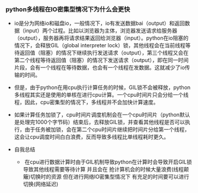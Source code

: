 ### python多线程在IO密集型情况下为什么会更快

- io是分为网络io和磁盘io，一般情况下，io有发送数据bai（output）和返回数据（input）两个过程。比如以浏览器为主体，浏览器发送请求给服务器（output），服务器再将请求结果返回给浏览器（input）。python在io阻塞的情况下，会释放GIL（global interpreter lock）锁，其他线程会在当前线程等待返回值（阻塞）的情况下继续执行发送请求（output），第三个线程又会在第二个线程等待返回值（阻塞）的情况下发送请求（output），即在同一时间片段，会有一个线程在等待数据，也会有一个线程在发数据。这就减少了io传输的时间。

- 但是，由于python在用cpu执行计算任务的时候，GIL锁不会被释放，python多线程其实还是使用的单核在进行cpu计算。一个cpu时间片只会分给一个线程，因此，cpu密集型的情况下，多线程并不会加快计算速度。
- 如果计算任务加锁了，cpu时间片调度机制会在一个cpu时间片（python默认是处理完1000个字节码）结束后，去释放GIL锁，并查看其他线程是否可以执行，由于任务被加锁，会在第二个cpu时间片继续把时间片分给第一个线程，这会让cpu调度时间白白浪费，反而导致多线程比单线程耗时更久。
- 自我总结
  - ​	在cpu进行数据计算时由于GIL机制导致python在计算时会导致开启GIL锁 导致其他线程需要等待计算 并且会在 抢计算机会的时候大量浪费(线程颠簸)切换时的资源 但在进行网络IO密集型情况下 有充足的时间要可以进行切换(网络延迟) 	